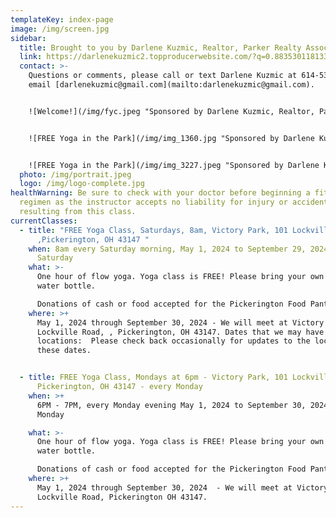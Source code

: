 ```yaml
---
templateKey: index-page
image: /img/screen.jpg
sidebar:
  title: Brought to you by Darlene Kuzmic, Realtor, Parker Realty Associates
  link: https://darlenekuzmic2.topproducerwebsite.com/?q=0.8835301181331974
  contact: >-
    Questions or comments, please call or text Darlene Kuzmic at 614-531-2050 or
    email [darlenekuzmic@gmail.com](mailto:darlenekuzmic@gmail.com).


    ![Welcome!](/img/fyc.jpeg "Sponsored by Darlene Kuzmic, Realtor, Parker Realty Associates")


    ![FREE Yoga in the Park](/img/img_1360.jpg "Sponsored by Darlene Kuzmic, Realtor, Parker Realty Associates")


    ![FREE Yoga in the Park](/img/img_3227.jpeg "Sponsored by Darlene Kuzmic, Realtor, Parker Realty Associates")
  photo: /img/portrait.jpeg
  logo: /img/logo-complete.jpg
healthWarning: Be sure to check with your doctor before beginning a fitness
  regimen as the instructor accepts no liability for injury or accidents
  resulting from this class.
currentClasses:
  - title: "FREE Yoga Class, Saturdays, 8am, Victory Park, 101 Lockville Road
      ,Pickerington, OH 43147 "
    when: 8am every Saturday morning, May 1, 2024 to September 29, 2024 - every
      Saturday
    what: >-
      One hour of flow yoga. Yoga class is FREE! Please bring your own mat and
      water bottle.  

      Donations of cash or food accepted for the Pickerington Food Pantry. Used eyeglasses are collected for Pickerington Lions Club. 
    where: >+
      May 1, 2024 through September 30, 2024 - We will meet at Victory Park, 101
      Lockville Road, , Pickerington, OH 43147. Dates that we may have to change
      locations:  Please check back occasionally for updates to the location on
      these dates.


  - title: FREE Yoga Class, Mondays at 6pm - Victory Park, 101 Lockville Road,
      Pickerington, OH 43147 - every Monday
    when: >+
      6PM - 7PM, every Monday evening May 1, 2024 to September 30, 2024 - every
      Monday

    what: >-
      One hour of flow yoga. Yoga class is FREE! Please bring your own mat and
      water bottle. 

      Donations of cash or food accepted for the Pickerington Food Pantry. Used eyeglasses are being collected for Pickerington Lions Club. 
    where: >+
      May 1, 2024 through September 30, 2024  - We will meet at Victory Park 101
      Lockville Road, Pickerington OH 43147.
---
```

